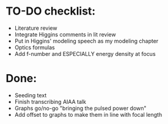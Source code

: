 # TO-DO checklist:
- Literature review
- Integrate Higgins comments in lit review
- Put in Higgins' modeling speech as my modeling chapter
- Optics formulas
- Add f-number and ESPECIALLY energy density at focus

# Done:
- Seeding text
- Finish transcribing AIAA talk
- Graphs go/no-go "bringing the pulsed power down"
- Add offset to graphs to make them in line with focal length